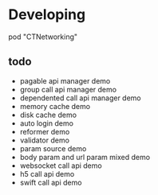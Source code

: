 Developing
==========

pod "CTNetworking"

todo
----

- pagable api manager demo
- group call api manager demo
- dependented call api manager demo
- memory cache demo
- disk cache demo
- auto login demo
- reformer demo
- validator demo
- param source demo
- body param and url param mixed demo
- websocket call api demo
- h5 call api demo
- swift call api demo
